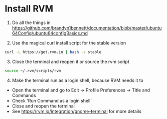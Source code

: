 Install RVM
=============

1. Do all the things in https://github.com/brandyn1bennett/documentation/blob/master/ubuntu64Config/ubuntu64configBasics.md

2. Use the magical curl install script for the stable version
  
  ```bash
  curl -L https://get.rvm.io | bash -s stable
  ```

3. Close the terminal and reopen it or source the rvm script

  ```bash
  source ~/.rvm/scripts/rvm
  ```

4. Make the terminal run as a login shell, because RVM needs it to 
  * Open the terminal and go to Edit -> Profile Preferences -> Title and Commands
  * Check 'Run Command as a login shell'
  * Close and reopen the terminal
  * See https://rvm.io/integration/gnome-terminal for more details
